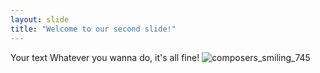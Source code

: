 ```yaml
---
layout: slide
title: "Welcome to our second slide!"
---
```

Your text
Whatever you wanna do, it's all fine! ![composers_smiling_745](https://user-images.githubusercontent.com/86223867/122725681-889e1480-d275-11eb-9241-feca9c8586a9.jpg)
